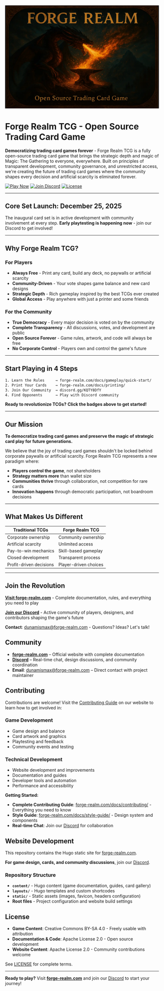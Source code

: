 <p align="center">
  <img src="static/images/forge-realm-main-wide.webp" alt="Forge Realm - Open Source Trading Card Game" width="600" />
</p>

# Forge Realm TCG - Open Source Trading Card Game

**Democratizing trading card games forever** - Forge Realm TCG is a fully open-source trading card game that brings the strategic depth and magic of Magic: The Gathering to everyone, everywhere. Built on principles of transparent development, community governance, and unrestricted access, we're creating the future of trading card games where the community shapes every decision and artificial scarcity is eliminated forever.

[![Play Now](https://img.shields.io/badge/Play_Now-forge--realm.com-50fa7b?style=for-the-badge&labelColor=0b0b0b)](https://forge-realm.com)
[![Join Discord](https://img.shields.io/badge/Join_Discord-Community-8839ef?style=for-the-badge&labelColor=0b0b0b)](https://discord.gg/KQTY8DfY)
[![License](https://img.shields.io/badge/License-CC_BY--SA_4.0-a6e3a1?style=for-the-badge&labelColor=0b0b0b)](LICENSE)

---

## **Core Set Launch: December 25, 2025**

The inaugural card set is in active development with community involvement at every step. **Early playtesting is happening now** - join our Discord to get involved!

---

## **Why Forge Realm TCG?**

### **For Players**

- **Always Free** - Print any card, build any deck, no paywalls or artificial scarcity
- **Community-Driven** - Your vote shapes game balance and new card designs
- **Strategic Depth** - Rich gameplay inspired by the best TCGs ever created
- **Global Access** - Play anywhere with just a printer and some friends

### **For the Community**

- **True Democracy** - Every major decision is voted on by the community
- **Complete Transparency** - All discussions, votes, and development are public
- **Open Source Forever** - Game rules, artwork, and code will always be free
- **No Corporate Control** - Players own and control the game's future

---

## **Start Playing in 4 Steps**

```
1. Learn the Rules     → forge-realm.com/docs/gameplay/quick-start/
2. Print Your Cards    → forge-realm.com/docs/printing/
3. Join Our Community  → discord.gg/KQTY8DfY
4. Find Opponents      → Play with Discord community
```

**Ready to revolutionize TCGs?** **Click the badges above to get started!**

---

## **Our Mission**

**To democratize trading card games and preserve the magic of strategic card play for future generations.**

We believe that the joy of trading card games shouldn't be locked behind corporate paywalls or artificial scarcity. Forge Realm TCG represents a new paradigm where:

- **Players control the game**, not shareholders
- **Strategy matters more** than wallet size
- **Communities thrive** through collaboration, not competition for rare cards
- **Innovation happens** through democratic participation, not boardroom decisions

---

## **What Makes Us Different**

| Traditional TCGs | Forge Realm TCG |
|------------------|-----------------|
| Corporate ownership | Community ownership |
| Artificial scarcity | Unlimited access |
| Pay-to-win mechanics | Skill-based gameplay |
| Closed development | Transparent process |
| Profit-driven decisions | Player-driven choices |

---

## **Join the Revolution**

**[Visit forge-realm.com](https://forge-realm.com)** - Complete documentation, rules, and everything you need to play

**[Join our Discord](https://discord.gg/KQTY8DfY)** - Active community of players, designers, and contributors shaping the game's future

**Contact**: [dunamismax@forge-realm.com](mailto:dunamismax@forge-realm.com) - Questions? Ideas? Let's talk!

## Community

- **[forge-realm.com](https://forge-realm.com)** – Official website with complete documentation
- **[Discord](https://discord.gg/KQTY8DfY)** – Real-time chat, design discussions, and community coordination
- **Email**: [dunamismax@forge-realm.com](mailto:dunamismax@forge-realm.com) – Direct contact with project maintainer

## Contributing

Contributions are welcome! Visit the [Contributing Guide](https://forge-realm.com/docs/contributing/) on our website to learn how to get involved in:

### Game Development

- Game design and balance
- Card artwork and graphics
- Playtesting and feedback
- Community events and testing

### Technical Development

- Website development and improvements
- Documentation and guides
- Developer tools and automation
- Performance and accessibility

**Getting Started:**

- **Complete Contributing Guide**: [forge-realm.com/docs/contributing/](https://forge-realm.com/docs/contributing/) - Everything you need to know
- **Style Guide**: [forge-realm.com/docs/style-guide/](https://forge-realm.com/docs/style-guide/) - Design system and components
- **Real-time Chat**: Join our [Discord](https://discord.gg/KQTY8DfY) for collaboration

## Website Development

This repository contains the Hugo static site for [forge-realm.com](https://forge-realm.com).

**For game design, cards, and community discussions**, join our [Discord](https://discord.gg/KQTY8DfY).

### Repository Structure

- **`content/`** - Hugo content (game documentation, guides, card gallery)
- **`layouts/`** - Hugo templates and custom shortcodes
- **`static/`** - Static assets (images, favicon, headers configuration)
- **Root files** - Project configuration and website build settings

## License

- **Game Content**: Creative Commons BY-SA 4.0 - Freely usable with attribution
- **Documentation & Code**: Apache License 2.0 - Open source development
- **Website Content**: Apache License 2.0 - Community contributions welcome

See [LICENSE](LICENSE) for complete terms.

---

**Ready to play?** Visit **[forge-realm.com](https://forge-realm.com)** and join our [Discord](https://discord.gg/KQTY8DfY) to start your journey!
